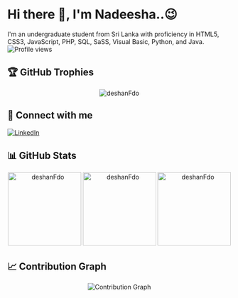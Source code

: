 # Hi there 👋, I'm Nadeesha..😉

I'm an undergraduate student from Sri Lanka with proficiency in HTML5, CSS3, JavaScript, PHP, SQL, SaSS, Visual Basic, Python, and Java.  
![Profile views](https://komarev.com/ghpvc/?username=deshanFdo&label=Profile%20views&color=0e75b6&style=flat)

## 🏆 GitHub Trophies

<p align="center">
  <img src='https://github-profile-trophy.vercel.app/?username=deshanFdo&theme=onedark' alt='deshanFdo'>
</p>

## 🔗 Connect with me

  <a href="www.linkedin.com/in/deshan-fernando-99080b202" target="_blank"><img src="https://img.shields.io/badge/LinkedIn-%230077B5.svg?&style=for-the-badge&logo=linkedin&logoColor=white" alt="LinkedIn"></a>
</p>

## 📊 GitHub Stats

<p align="center">
  <img src='https://github-readme-stats.vercel.app/api/top-langs?username=deshanFdo&show_icons=true&locale=en&layout=compact&theme=onedark' alt='deshanFdo' height='165'>
  <img src='https://github-readme-stats.vercel.app/api?username=deshanFdo&show_icons=true&locale=en&theme=onedark' alt='deshanFdo' height='165'>
  <img src='https://github-readme-streak-stats.herokuapp.com/?user=deshanFdo&theme=onedark' alt='deshanFdo' height='165'>
</p>

## 📈 Contribution Graph

<p align="center">
  <img src='https://github-readme-activity-graph.vercel.app/graph?username=deshanFdo&bg_color=1a1b27&color=37bcf6&line=0e75b6&point=ffffff&area=true&hide_border=true' alt='Contribution Graph'>
</p>
